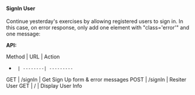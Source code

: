 #### SignIn User

Continue yesterday's exercises by allowing registered users to sign in. In this case, on error response, only add one element with "class='error'" and one message: 

**API:**

Method | URL     | Action
-      | --------| ---------
GET    | /signIn | Get Sign Up form & error messages
POST   | /signIn | Resiter User
GET    | /       | Display User Info